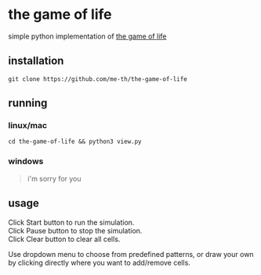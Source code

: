 # the game of life
simple python implementation of [the game of life](https://en.wikipedia.org/wiki/Conway's_Game_of_Life)

## installation
```
git clone https://github.com/me-th/the-game-of-life
```
## running

### linux/mac
```
cd the-game-of-life && python3 view.py
 ```

### windows
> i'm sorry for you

## usage
Click Start button to run the simulation. <br>
Click Pause button to stop the simulation. <br>
Click Clear button to clear all cells. <br>

Use dropdown menu to choose from predefined patterns, or draw your own by clicking directly where you want to add/remove cells.

